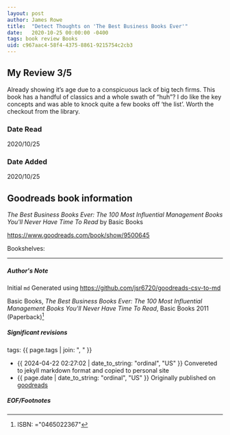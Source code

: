 ```yaml
---
layout: post
author: James Rowe
title:  "Detect Thoughts on 'The Best Business Books Ever'"
date:   2020-10-25 00:00:00 -0400
tags: book review Books 
uid: c967aac4-58f4-4375-8861-9215754c2cb3
---
```


<!-- highly dependent on how you personally use jekyll templates, and how you want this to show up -->
<!-- escape any jekyll keys with double brackets -->

## My Review 3/5

Already showing it’s age due to a conspicuous lack of big tech firms. This book has a handful of classics and a whole swath of “huh”? I do like the key concepts and was able to knock quite a few books off ‘the list’. Worth the checkout from the library. 

### Date Read
2020/10/25

### Date Added
2020/10/25

## Goodreads book information

*The Best Business Books Ever: The 100 Most Influential Management Books You'll Never Have Time To Read* by Basic Books

https://www.goodreads.com/book/show/9500645

Bookshelves: 

---

##### Author's Note

Initial `md` Generated using https://github.com/jsr6720/goodreads-csv-to-md

Basic Books, *The Best Business Books Ever: The 100 Most Influential Management Books You'll Never Have Time To Read*,  Basic Books 2011 (Paperback)[^1]

##### Significant revisions

tags: {{ page.tags | join: ", " }} <!-- todo move this somewhere -->

- {{ 2024-04-22 02:27:02 | date_to_string: "ordinal", "US" }} Convereted to jekyll markdown format and copied to personal site
- {{ page.date | date_to_string: "ordinal", "US" }} Originally published on [goodreads](https://www.goodreads.com)

##### EOF/Footnotes

[^1]: ISBN: ="0465022367"